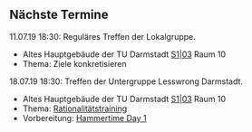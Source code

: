 ## Nächste Termine

11.07.19 18:30: Reguläres Treffen der Lokalgruppe.

 * Altes Hauptgebäude der TU Darmstadt [S1|03](https://www.zsb.tu-darmstadt.de/tuday/termine_und_orte/lageplan_stadtmitte/lageplan_stadtmitte.de.jsp) Raum 10
 * Thema: Ziele konkretisieren


18.07.19 18:30:
Treffen der Untergruppe Lesswrong Darmstadt.

 * Altes Hauptgebäude der TU Darmstadt [S1|03](https://www.zsb.tu-darmstadt.de/tuday/termine_und_orte/lageplan_stadtmitte/lageplan_stadtmitte.de.jsp) Raum 10
 * Thema: [Rationalitätstraining](https://www.lesswrong.com/s/qRxTKm7DAftSuTGvj/p/ESnzpoCJrAfwAzpMB)
 * Vorbereitung: [Hammertime Day 1](https://www.lesswrong.com/s/qRxTKm7DAftSuTGvj/p/rFjhz5Ks685xHbMXW)
